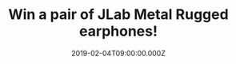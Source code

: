 ---
campaign-uuid: "c-eed09b7e-f5d7-49a4-a3f0-a324274753f7"
type: "Competition"
category: "Technology"
date: "2019-02-04T09:00:00.000Z"
end-date: "2019-02-18T23:59:00.000Z"
disable-form: false
is_promoted: true
has_entry_page: true
title: "Win a pair of JLab Metal Rugged earphones!"
competition-description: "<p>We are giving away a pair of Jlab Metal Rugged earphones,\
  \ the perfect audio companion for those on the run, to one of our lucky NME AAA\
  \ members to win!</p><p>Built to be tough and resilient in a metal aluminium housing\
  \ with crystal clear sound, the Metal Bluetooth Rugged Earbuds will hold up against\
  \ it all. Take them to the gym, while you walk to class, or on your next flight\
  \ and they'll provide you with 6 hours worth of jams!</p><p>Want to discover all\
  \ of its amazing features? Click below for a chance to win!</p>"
hero-header: "Win a pair of JLab Metal Rugged earphones!"
terms-confirmation: "N/A"
banner-img: "https://assets.expresslyapp.com/asset-61f33bc2-89d5-4ffb-bae2-b18873ed5bb6.jpg"
logo-left-href: "https://www.jlabaudio.com"
logo-left-image: "https://assets.expresslyapp.com/asset-796b7c4a-bf8f-4a8a-87e1-8c867ae93501.jpg"
logo-left-title: "JLab"
bg-image-hero: "https://assets.expresslyapp.com/asset-495f227d-7995-48e5-b58f-fc2df06106e7.jpg"
bg-image-first: "https://assets.expresslyapp.com/asset-ff1888d4-5ffb-43d4-8f15-0953889f86e6.jpg"
bg-image-second: "https://assets.expresslyapp.com/asset-8739c5c8-d144-4378-ac76-4dc49788441e.jpg"
bg-image-third: "https://assets.expresslyapp.com/asset-cb590bb6-30bc-4ea6-a412-687a5011915b.jpg"
section1-content: "<p>These JLab Metal Rugged earphones are a MUST in your life. For\
  \ your busy everyday tasks or workouts, all controls are at your fingertips: Play,\
  \ pause, change tracks, and adjust volumes quickly. You won't have to think twice\
  \ about it. Easily take or reject calls with the built-in microphone.</p>\r\n<p>Go\
  \ wireless. For a hassle-free music experience, link your Bluetooth enabled device\
  \ and stream from up to 30 feet away. With up to 6 hours of playtime each time you\
  \ recharge, experience crisp sound wherever your adventures take you.</p>"
section2-content: "<p>A sturdy design, the Metal Bluetooth Earbuds are durable and\
  \ feature an ergonomic profile with gel comfort cushions. Take them along for all\
  \ your activities or daily to-do's and they'll hold up against anything.</p>\r\n\
  <p>Finely tuned, 8mm high performance titanium drivers deliver a clean, crisp sound\
  \ for highs, lows and every range in between. Hi-fi noise-reducing design keeps\
  \ you focused on music.</p>"
section3-content: "<p>Complete design, Custom EQ³ sound… and many more! Want them?\
  \ We are giving away a pair of JLab Metal Rugged earphones thanks to NME AAA to\
  \ one of lucky members! Think no more and enter the form below for a chance to win!</p>\r\
  \n<p>Go Wireless, Go Rugged!</p>"
entry-title: "Win a pair of JLab Metal Rugged earphones!"
entry-content: "Enter the draw to win a pair of JLab Metal Rugged earphones by completing\
  \ the form below before 23:59 on 18th of February 2019."
has-winner: false
prize-description: "A pair of JLab Metal Rugged earphones."
special-conditions: "Multiple entries are allowed up to one every day."
country-restrictions:
- "GB"
---